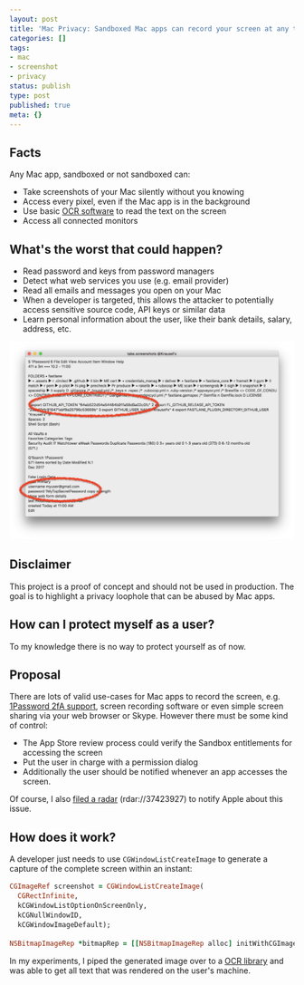 ```yaml
---
layout: post
title: 'Mac Privacy: Sandboxed Mac apps can record your screen at any time without you knowing'
categories: []
tags:
- mac
- screenshot
- privacy
status: publish
type: post
published: true
meta: {}
---
```


## Facts

Any Mac app, sandboxed or not sandboxed can:

- Take screenshots of your Mac silently without you knowing
- Access every pixel, even if the Mac app is in the background
- Use basic [OCR software](https://en.wikipedia.org/wiki/Optical_character_recognition) to read the text on the screen
- Access all connected monitors

## What's the worst that could happen?

- Read password and keys from password managers
- Detect what web services you use (e.g. email provider)
- Read all emails and messages you open on your Mac
- When a developer is targeted, this allows the attacker to potentially access sensitive source code, API keys or similar data
- Learn personal information about the user, like their bank details, salary, address, etc.

<a href="/assets/posts/mac-take-screenshots.png" target="_blank">
  <img src="/assets/posts/mac-take-screenshots.png" />
</a>

## Disclaimer

This project is a proof of concept and should not be used in production. The goal is to highlight a privacy loophole that can be abused by Mac apps.

## How can I protect myself as a user?

To my knowledge there is no way to protect yourself as of now.

## Proposal

There are lots of valid use-cases for Mac apps to record the screen, e.g. [1Password 2fA support](https://support.1password.com/one-time-passwords/), screen recording software or even simple screen sharing via your web browser or Skype. However there must be some kind of control:

- The App Store review process could verify the Sandbox entitlements for accessing the screen
- Put the user in charge with a permission dialog
- Additionally the user should be notified whenever an app accesses the screen.

Of course, I also [filed a radar](https://openradar.appspot.com/radar?id=5610698700750848) (rdar://37423927) to notify Apple about this issue.

## How does it work?

A developer just needs to use `CGWindowListCreateImage` to generate a capture of the complete screen within an instant:

```ruby
CGImageRef screenshot = CGWindowListCreateImage(
  CGRectInfinite, 
  kCGWindowListOptionOnScreenOnly, 
  kCGNullWindowID, 
  kCGWindowImageDefault);

NSBitmapImageRep *bitmapRep = [[NSBitmapImageRep alloc] initWithCGImage:screenshot];
```

In my experiments, I piped the generated image over to a [OCR library](https://en.wikipedia.org/wiki/Optical_character_recognition) and was able to get all text that was rendered on the user's machine.

